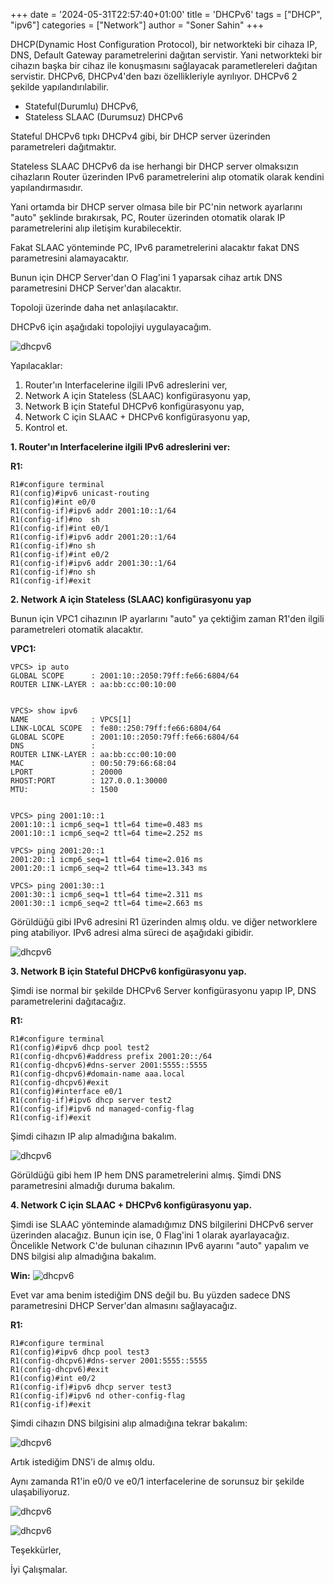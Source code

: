 +++
date = '2024-05-31T22:57:40+01:00'
title = 'DHCPv6'
tags = ["DHCP", "ipv6"]
categories = ["Network"]
author = "Soner Sahin"
+++

DHCP(Dynamic Host Configuration Protocol), bir networkteki bir cihaza IP, DNS, Default Gateway parametrelerini dağıtan servistir. Yani networkteki bir cihazın başka bir cihaz ile konuşmasını sağlayacak parametlereleri dağıtan servistir.
DHCPv6, DHCPv4'den bazı özellikleriyle ayrılıyor. DHCPv6 2 şekilde yapılandırılabilir.
- Stateful(Durumlu) DHCPv6,
- Stateless SLAAC (Durumsuz) DHCPv6

Stateful DHCPv6 tıpkı DHCPv4 gibi, bir DHCP server üzerinden parametreleri dağıtmaktır.

Stateless SLAAC DHCPv6 da ise herhangi bir DHCP server olmaksızın cihazların Router üzerinden IPv6 parametrelerini alıp otomatik olarak kendini yapılandırmasıdır.

Yani ortamda bir DHCP server olmasa bile bir PC'nin network ayarlarını "auto" şeklinde bırakırsak, PC, Router üzerinden otomatik olarak IP parametrelerini alıp iletişim kurabilecektir.

Fakat SLAAC yönteminde PC, IPv6 parametrelerini alacaktır fakat DNS parametresini alamayacaktır.

Bunun için DHCP Server'dan O Flag'ini 1 yaparsak cihaz artık DNS parametresini DHCP Server'dan alacaktır.

Topoloji üzerinde daha net anlaşılacaktır.

DHCPv6 için aşağıdaki topolojiyi uygulayacağım.

![dhcpv6](/images/dhcpv6/1.png)

Yapılacaklar:
1. Router'ın Interfacelerine ilgili IPv6 adreslerini ver,
2. Network A için Stateless (SLAAC) konfigürasyonu yap,
3. Network B için Stateful DHCPv6 konfigürasyonu yap,
4. Network C için SLAAC + DHCPv6 konfigürasyonu yap,
5. Kontrol et.


**1. Router'ın Interfacelerine ilgili IPv6 adreslerini ver:**

**R1:**
```
R1#configure terminal
R1(config)#ipv6 unicast-routing 
R1(config)#int e0/0
R1(config-if)#ipv6 addr 2001:10::1/64
R1(config-if)#no  sh
R1(config-if)#int e0/1
R1(config-if)#ipv6 addr 2001:20::1/64
R1(config-if)#no sh
R1(config-if)#int e0/2
R1(config-if)#ipv6 addr 2001:30::1/64
R1(config-if)#no sh
R1(config-if)#exit
```


**2. Network A için Stateless (SLAAC) konfigürasyonu yap**

Bunun için VPC1 cihazının IP ayarlarını "auto" ya çektiğim zaman R1'den ilgili parametreleri otomatik alacaktır.

**VPC1:**

```
VPCS> ip auto
GLOBAL SCOPE      : 2001:10::2050:79ff:fe66:6804/64
ROUTER LINK-LAYER : aa:bb:cc:00:10:00


VPCS> show ipv6 
NAME              : VPCS[1]
LINK-LOCAL SCOPE  : fe80::250:79ff:fe66:6804/64
GLOBAL SCOPE      : 2001:10::2050:79ff:fe66:6804/64
DNS               : 
ROUTER LINK-LAYER : aa:bb:cc:00:10:00
MAC               : 00:50:79:66:68:04
LPORT             : 20000
RHOST:PORT        : 127.0.0.1:30000
MTU:              : 1500


VPCS> ping 2001:10::1
2001:10::1 icmp6_seq=1 ttl=64 time=0.483 ms
2001:10::1 icmp6_seq=2 ttl=64 time=2.252 ms

VPCS> ping 2001:20::1
2001:20::1 icmp6_seq=1 ttl=64 time=2.016 ms
2001:20::1 icmp6_seq=2 ttl=64 time=13.343 ms

VPCS> ping 2001:30::1
2001:30::1 icmp6_seq=1 ttl=64 time=2.311 ms
2001:30::1 icmp6_seq=2 ttl=64 time=2.663 ms
```

Görüldüğü gibi IPv6 adresini R1 üzerinden almış oldu. ve diğer networklere ping atabiliyor.
IPv6 adresi alma süreci de aşağıdaki gibidir.

![dhcpv6](/images/dhcpv6/2.png)

**3. Network B için Stateful DHCPv6 konfigürasyonu yap.**

Şimdi ise normal bir şekilde DHCPv6 Server konfigürasyonu yapıp IP, DNS parametrelerini dağıtacağız.

**R1:**

```
R1#configure terminal  
R1(config)#ipv6 dhcp pool test2
R1(config-dhcpv6)#address prefix 2001:20::/64
R1(config-dhcpv6)#dns-server 2001:5555::5555   
R1(config-dhcpv6)#domain-name aaa.local
R1(config-dhcpv6)#exit
R1(config)#interface e0/1
R1(config-if)#ipv6 dhcp server test2
R1(config-if)#ipv6 nd managed-config-flag 
R1(config-if)#exit
```

Şimdi cihazın IP alıp almadığına bakalım.

![dhcpv6](/images/dhcpv6/3.png)

Görüldüğü gibi hem IP hem DNS parametrelerini almış.
Şimdi DNS parametresini almadığı duruma bakalım.

**4. Network C için SLAAC + DHCPv6 konfigürasyonu yap.**

Şimdi ise SLAAC yönteminde alamadığımız DNS bilgilerini DHCPv6 server üzerinden alacağız.
Bunun için ise, 0 Flag'ini 1 olarak ayarlayacağız.
Öncelikle Network C'de bulunan cihazının IPv6 ayarını "auto" yapalım ve DNS bilgisi alıp almadığına bakalım.

**Win:**
![dhcpv6](/images/dhcpv6/4.png)

Evet var ama benim istediğim DNS değil bu. Bu yüzden sadece DNS parametresini DHCP Server'dan almasını sağlayacağız.

**R1:**
```
R1#configure terminal 
R1(config)#ipv6 dhcp pool test3
R1(config-dhcpv6)#dns-server 2001:5555::5555
R1(config-dhcpv6)#exit
R1(config)#int e0/2
R1(config-if)#ipv6 dhcp server test3
R1(config-if)#ipv6 nd other-config-flag 
R1(config-if)#exit
```

Şimdi cihazın DNS bilgisini alıp almadığına tekrar bakalım:

![dhcpv6](/images/dhcpv6/5.png)

Artık istediğim DNS'i de almış oldu.

Aynı zamanda R1'in e0/0 ve e0/1 interfacelerine de sorunsuz bir şekilde ulaşabiliyoruz.

![dhcpv6](/images/dhcpv6/6.png)

![dhcpv6](/images/dhcpv6/7.png)


Teşekkürler,

İyi Çalışmalar.



